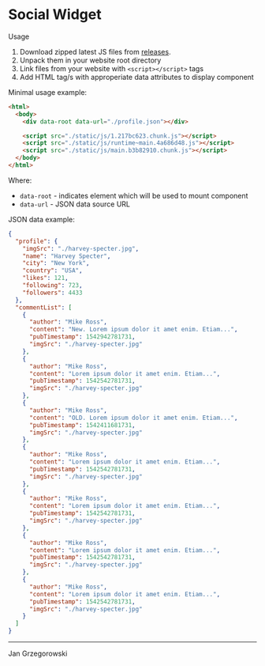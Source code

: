 # Social Widget

Usage

1. Download zipped latest JS files from [releases](https://github.com/jmarceli/social-widget/releases).
2. Unpack them in your website root directory
3. Link files from your website with `<script></script>` tags
4. Add HTML tag/s with approperiate data attributes to display component

Minimal usage example:

```html
<html>
  <body>
    <div data-root data-url="./profile.json"></div>

    <script src="./static/js/1.217bc623.chunk.js"></script>
    <script src="./static/js/runtime~main.4a686d48.js"></script>
    <script src="./static/js/main.b3b82910.chunk.js"></script>
  </body>
</html>
```

Where:

- `data-root` - indicates element which will be used to mount component
- `data-url` - JSON data source URL

JSON data example:

```json
{
  "profile": {
    "imgSrc": "./harvey-specter.jpg",
    "name": "Harvey Specter",
    "city": "New York",
    "country": "USA",
    "likes": 121,
    "following": 723,
    "followers": 4433
  },
  "commentList": [
    {
      "author": "Mike Ross",
      "content": "New. Lorem ipsum dolor it amet enim. Etiam...",
      "pubTimestamp": 1542942781731,
      "imgSrc": "./harvey-specter.jpg"
    },
    {
      "author": "Mike Ross",
      "content": "Lorem ipsum dolor it amet enim. Etiam...",
      "pubTimestamp": 1542542781731,
      "imgSrc": "./harvey-specter.jpg"
    },
    {
      "author": "Mike Ross",
      "content": "OLD. Lorem ipsum dolor it amet enim. Etiam...",
      "pubTimestamp": 1542411681731,
      "imgSrc": "./harvey-specter.jpg"
    },
    {
      "author": "Mike Ross",
      "content": "Lorem ipsum dolor it amet enim. Etiam...",
      "pubTimestamp": 1542542781731,
      "imgSrc": "./harvey-specter.jpg"
    },
    {
      "author": "Mike Ross",
      "content": "Lorem ipsum dolor it amet enim. Etiam...",
      "pubTimestamp": 1542542781731,
      "imgSrc": "./harvey-specter.jpg"
    },
    {
      "author": "Mike Ross",
      "content": "Lorem ipsum dolor it amet enim. Etiam...",
      "pubTimestamp": 1542542781731,
      "imgSrc": "./harvey-specter.jpg"
    },
    {
      "author": "Mike Ross",
      "content": "Lorem ipsum dolor it amet enim. Etiam...",
      "pubTimestamp": 1542542781731,
      "imgSrc": "./harvey-specter.jpg"
    }
  ]
}
```

---

Jan Grzegorowski
